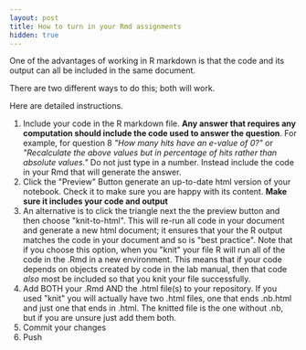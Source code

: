 ```yaml
---
layout: post
title: How to turn in your Rmd assignments
hidden: true
---
```


One of the advantages of working in R markdown is that the code and its output can all be included in the same document.  

There are two different ways to do this; both will work.   

Here are detailed instructions.

1. Include your code in the R markdown file.  **Any answer that requires any computation should include the code used to answer the question**.  For example, for question 8 _"How many hits have an e-value of 0?"_  or _"Recalculate the above values but in percentage of hits rather than absolute values."_ Do not just type in a number.  Instead include the code in your Rmd that will generate the answer.
2. Click the "Preview" Button generate an up-to-date html version of your notebook.  Check it to make sure you are happy with its content.  __Make sure it includes your code and output__
3. An alternative is to click the triangle next the the preview button and then choose "knit-to-html".  This will re-run all code in your document and generate a new html document; it ensures that your the R output matches the code in your document and so is "best practice".  Note that if you choose this option, when you "knit" your file R will run all of the code in the .Rmd in a new environment.  This means that if your code depends on objects created by code in the lab manual, then that code _also_ most be included so that you knit your file successfully.
4. Add BOTH your .Rmd AND the .html file(s) to your repository.  If you used "knit" you will actually have two .html files, one that ends .nb.html and just one that ends in .html.  The knitted file is the one without .nb, but if you are unsure just add them both.
5. Commit your changes
6. Push 